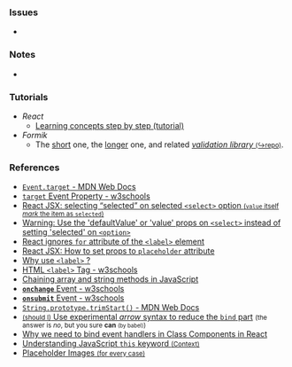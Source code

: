 ### Issues

-

### Notes

-

### Tutorials

- _React_
  - [Learning concepts step by step (tutorial)](https://reactjs.org/docs/hello-world.html)
- _Formik_
  - The [short](https://jaredpalmer.com/formik/docs/overview) one, the [longer](https://jaredpalmer.com/formik/docs/tutorial) one, and related [_validation library_ <small>(↪️repo)</small>](https://github.com/jquense/yup).

### References

- [`Event.target` - MDN Web Docs](https://developer.mozilla.org/en-US/docs/Web/API/Event/target)
- [`target` Event Property - w3schools](https://www.w3schools.com/jsref/event_target.asp)
- [React JSX: selecting “selected” on selected `<select>` option <small>(`value` itself _mark_ the item as `selected`)</small>](https://stackoverflow.com/a/48051160)
- [Warning: Use the 'defaultValue' or 'value' props on `<select>` instead of setting 'selected' on `<option>`](https://stackoverflow.com/a/44787318)
- [React ignores `for` attribute of the `<label>` element](https://stackoverflow.com/a/22752418)
- [React JSX: How to set props to `placeholder` attribute](https://stackoverflow.com/a/54580444)
- [Why use `<label>` ?](https://stackoverflow.com/questions/7636502/why-use-label)
- [HTML `<label>` Tag - w3schools](https://www.w3schools.com/tags/tag_label.asp)
- [Chaining array and string methods in JavaScript](https://stackoverflow.com/questions/53080170/chaining-array-and-string-methods-in-javascript)
- [**`onchange`** Event - w3schools](https://www.w3schools.com/jsref/event_onchange.asp)
- [**`onsubmit`** Event - w3schools](https://www.w3schools.com/jsref/event_onsubmit.asp)
- [`String.prototype.trimStart()` - MDN Web Docs](https://developer.mozilla.org/en-US/docs/Web/JavaScript/Reference/Global_Objects/String)
- [<small>(should I)</small> Use experimental _arrow_ syntax to reduce the `bind` part](https://stackoverflow.com/questions/31362292/how-to-use-arrow-functions-public-class-fields-as-class-methods) <small>(the answer is _no_, but you sure **can** <small>(by babel)</small>)</small>
- [Why we need to bind event handlers in Class Components in React](https://www.freecodecamp.org/news/this-is-why-we-need-to-bind-event-handlers-in-class-components-in-react-f7ea1a6f93eb/)
- [Understanding JavaScript `this` keyword <small>(Context)</small>](https://medium.com/datadriveninvestor/javascript-context-this-keyword-9a78a19d5786)
- [Placeholder Images <small>(for every case)</small>](http://lorempixel.com/)
